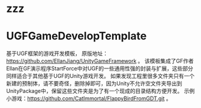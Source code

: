 # zzz



# UGFGameDevelopTemplate

基于UGF框架的游戏开发模板，
原版地址：https://github.com/EllanJiang/UnityGameFramework 。
该模板集成了GF作者Ellan在GF演示程序StartForce中对UGF的一些通用性强的封装与扩展，这些部分同样适合于其他基于UGF的Unity游戏开发。
如果发现工程里很多文件夹只有一个新建的预制体，请不要奇怪，删除掉即可，因为Unity不允许空文件夹导出到UnityPackage中，保留这些文件夹是为了有一个现成的目录结构方便开发。
示例小游戏：https://github.com/CatImmortal/FlappyBirdFromGDT.git 。


